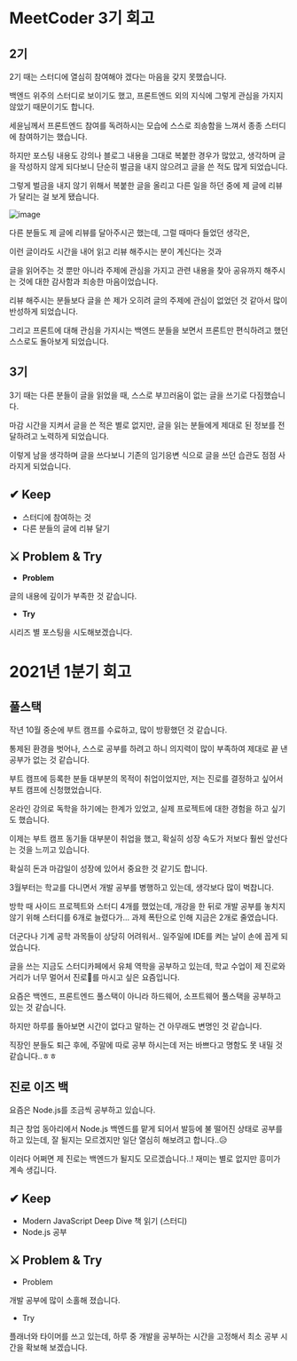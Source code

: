 # MeetCoder 3기 회고

## 2기

2기 때는 스터디에 열심히 참여해야 겠다는 마음을 갖지 못했습니다.

백엔드 위주의 스터디로 보이기도 했고, 프론트엔드 외의 지식에 그렇게 관심을 가지지 않았기 때문이기도 합니다.

세윤님께서 프론트엔드 참여를 독려하시는 모습에 스스로 죄송함을 느껴서 종종 스터디에 참여하기는 했습니다.

하지만 포스팅 내용도 강의나 블로그 내용을 그대로 복붙한 경우가 많았고, 생각하며 글을 작성하지 않게 되다보니 단순히 벌금을 내지 않으려고 글을 쓴 적도 많게 되었습니다.

그렇게 벌금을 내지 않기 위해서 복붙한 글을 올리고 다른 일을 하던 중에 제 글에 리뷰가 달리는 걸 보게 됐습니다.

![image](https://user-images.githubusercontent.com/65898889/113169967-13780000-9281-11eb-8342-a0fdf5eb859e.png)

다른 분들도 제 글에 리뷰를 달아주시곤 했는데, 그럴 때마다 들었던 생각은,

이런 글이라도 시간을 내어 읽고 리뷰 해주시는 분이 계신다는 것과

글을 읽어주는 것 뿐만 아니라 주제에 관심을 가지고 관련 내용을 찾아 공유까지 해주시는 것에 대한 감사함과 죄송한 마음이었습니다.

리뷰 해주시는 분들보다 글을 쓴 제가 오히려 글의 주제에 관심이 없었던 것 같아서 많이 반성하게 되었습니다.

그리고 프론트에 대해 관심을 가지시는 백엔드 분들을 보면서 프론트만 편식하려고 했던 스스로도 돌아보게 되었습니다.

## 3기

3기 때는 다른 분들이 글을 읽었을 때, 스스로 부끄러움이 없는 글을 쓰기로 다짐했습니다.

마감 시간을 지켜서 글을 쓴 적은 별로 없지만, 글을 읽는 분들에게 제대로 된 정보를 전달하려고 노력하게 되었습니다.

이렇게 남을 생각하며 글을 쓰다보니 기존의 임기응변 식으로 글을 쓰던 습관도 점점 사라지게 되었습니다.

## ✔ **Keep**

- 스터디에 참여하는 것
- 다른 분들의 글에 리뷰 달기

## ⚔ **Problem & Try**

- **Problem**

글의 내용에 깊이가 부족한 것 같습니다.

- **Try**

시리즈 별 포스팅을 시도해보겠습니다.

# 2021년 1분기 회고

## 풀스택

작년 10월 중순에 부트 캠프를 수료하고, 많이 방황했던 것 같습니다.

통제된 환경을 벗어나, 스스로 공부를 하려고 하니 의지력이 많이 부족하여 제대로 끝 낸 공부가 없는 것 같습니다.

부트 캠프에 등록한 분들 대부분의 목적이 취업이었지만, 저는 진로를 결정하고 싶어서 부트 캠프에 신청했었습니다.

온라인 강의로 독학을 하기에는 한계가 있었고, 실제 프로젝트에 대한 경험을 하고 싶기도 했습니다.

이제는 부트 캠프 동기들 대부분이 취업을 했고, 확실히 성장 속도가 저보다 훨씬 앞선다는 것을 느끼고 있습니다.

확실히 돈과 마감일이 성장에 있어서 중요한 것 같기도 합니다.

3월부터는 학교를 다니면서 개발 공부를 병행하고 있는데, 생각보다 많이 벅찹니다.

방학 때 사이드 프로젝트와 스터디 4개를 했었는데, 개강을 한 뒤로 개발 공부를 놓치지 않기 위해 스터디를 6개로 늘렸다가... 과제 폭탄으로 인해 지금은 2개로 줄였습니다.

더군다나 기계 공학 과목들이 상당히 어려워서.. 일주일에 IDE를 켜는 날이 손에 꼽게 되었습니다.

글을 쓰는 지금도 스터디카페에서 유체 역학을 공부하고 있는데, 학교 수업이 제 진로와 거리가 너무 멀어서 진로🥂를 마시고 싶은 요즘입니다.

요즘은 백엔드, 프론트엔드 풀스택이 아니라 하드웨어, 소프트웨어 풀스택을 공부하고 있는 것 같습니다.

하지만 하루를 돌아보면 시간이 없다고 말하는 건 아무래도 변명인 것 같습니다.

직장인 분들도 퇴근 후에, 주말에 따로 공부 하시는데 저는 바쁘다고 명함도 못 내밀 것 같습니다..ㅎㅎ

## 진로 이즈 백

요즘은 Node.js를 조금씩 공부하고 있습니다.

최근 창업 동아리에서 Node.js 백엔드를 맡게 되어서 발등에 불 떨어진 상태로 공부를 하고 있는데, 잘 될지는 모르겠지만 일단 열심히 해보려고 합니다..😥

이러다 어쩌면 제 진로는 백엔드가 될지도 모르겠습니다..! 재미는 별로 없지만 흥미가 계속 생깁니다.

## ✔ Keep

- Modern JavaScript Deep Dive 책 읽기 (스터디)
- Node.js 공부

## ⚔ Problem & Try

- Problem

개발 공부에 많이 소홀해 졌습니다.

- Try

플래너와 타이머를 쓰고 있는데, 하루 중 개발을 공부하는 시간을 고정해서 최소 공부 시간을 확보해 보겠습니다.
